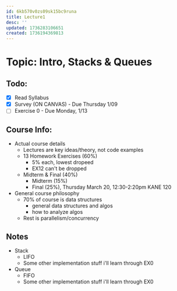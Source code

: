 ```yaml
---
id: 6kb570v0zs09sk15bc9runa
title: Lecture1
desc: ''
updated: 1736283106651
created: 1736194369813
---
```

# Topic: Intro, Stacks & Queues

## Todo:
- [x] Read Syllabus
- [x] Survey (ON CANVAS) - Due Thursday 1/09
- [ ] Exercise 0 - Due Monday, 1/13

## Course Info:
- Actual course details
    - Lectures are key ideas/theory, not code examples
    - 13 Homework Exercises (60%)
        - 5% each, lowest dropeed
        - EX12 can't be dropped
    - Midterm & Final (40%)
        - Midterm (15%)
        - Final (25%), Thursday March 20, 12:30-2:20pm KANE 120
- General course philosophy
    - 70% of course is data structures
        - general data structures and algos
        - how to analyze algos
    - Rest is parallelism/concurrency

## Notes
- Stack
    - LIFO
    - Some other implementation stuff i'll learn through EX0
- Queue
    - FIFO
    - Some other implementation stuff i'll learn through EX0










